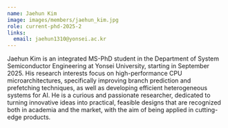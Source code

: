 ```yaml
---
name: Jaehun Kim
image: images/members/jaehun_kim.jpg
role: current-phd-2025-2
links:
  email: jaehun1310@yonsei.ac.kr
---
```


Jaehun Kim is an integrated MS-PhD student in the Department of System Semiconductor Engineering at Yonsei University, starting in September 2025. His research interests focus on high-performance CPU microarchitectures, specifically improving branch prediction and prefetching techniques, as well as developing efficient heterogeneous systems for AI. He is a curious and passionate researcher, dedicated to turning innovative ideas into practical, feasible designs that are recognized both in academia and the market, with the aim of being applied in cutting-edge products.



